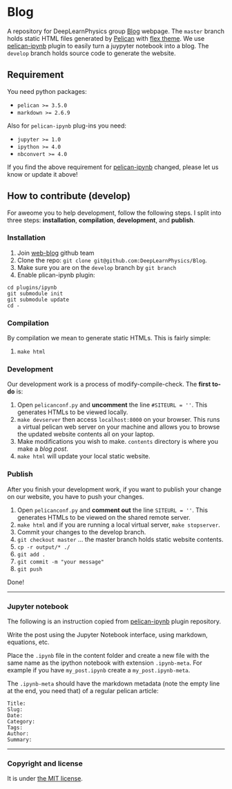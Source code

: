# Blog
A repository for DeepLearnPhysics group [Blog](https://deeplearnphysics.org/Blog) webpage.
The `master` branch holds static HTML files generated by [Pelican](http://docs.getpelican.com/en/stable/) with [flex theme](https://github.com/alexandrevicenzi/Flex). We use [pelican-ipynb](https://github.com/danielfrg/pelican-ipynb) plugin to easily turn a juypyter notebook into a blog.
The `develop` branch holds source code to generate the website.

## Requirement
You need python packages:
* `pelican >= 3.5.0`
* `markdown >= 2.6.9`

Also for `pelican-ipynb` plug-ins you need:
* `jupyter >= 1.0`
* `ipython >= 4.0`
* `nbconvert >= 4.0`

If you find the above requirement for [pelican-ipynb](https://github.com/danielfrg/pelican-ipynb#Requirements) changed, please let us know or update it above!

## How to contribute (develop)
For aweome you to help development, follow the following steps. I split into three steps: **installation**, **compilation**, **development**, and **publish**.

### Installation
1. Join [web-blog](https://github.com/orgs/DeepLearnPhysics/teams/web-blog) github team
2. Clone the repo: `git clone git@github.com:DeepLearnPhysics/Blog`.
3. Make sure you are on the `develop` branch by `git branch`
4. Enable plican-ipynb plugin:
```
cd plugins/ipynb
git submodule init
git submodule update
cd -
```
### Compilation
By compilation we mean to generate static HTMLs. This is fairly simple:
1.  `make html`

### Development
Our development work is a process of modify-compile-check. The **first to-do** is:
1. Open `pelicanconf.py` and **uncomment** the line `#SITEURL = ''`. This generates HTMLs to be viewed locally.
2. `make devserver` then access `localhost:8000` on your browser. This runs a virtual pelican web server on your machine and allows you to browse the updated website contents all on your laptop.
3. Make modifications you wish to make. `contents` directory is where you make a _blog post_.
4. `make html` will update your local static website.

### Publish
After you finish your development work, if you want to publish your change on our website, you have to push your changes.
1. Open `pelicanconf.py` and **comment out** the line `SITEURL = ''`. This generates HTMLs to be viewed on the shared remote server.
2. `make html` and if you are running a local virtual server, `make stopserver`.
3. Commit your changes to the develop branch.
4. `git checkout master` ... the master branch holds static website contents.
5. `cp -r output/* ./`
6. `git add .`
7. `git commit -m "your message"`
8. `git push`

Done!

---

### Jupyter notebook
The following is an instruction copied from [pelican-ipynb](https://github.com/danielfrg/pelican-ipynb) plugin repository.

Write the post using the Jupyter Notebook interface, using markdown, equations, etc.

Place the `.ipynb` file in the content folder and create a new file with the
same name as the ipython notebook with extension `.ipynb-meta`.
For example if you have `my_post.ipynb` create a `my_post.ipynb-meta`.

The `.ipynb-meta` should have the markdown metadata (note the empty line at the end, you need that)
of a regular pelican article:

```
Title:
Slug:
Date:
Category:
Tags:
Author:
Summary:

```

---

### Copyright and license

It is under [the MIT license](/LICENSE).
